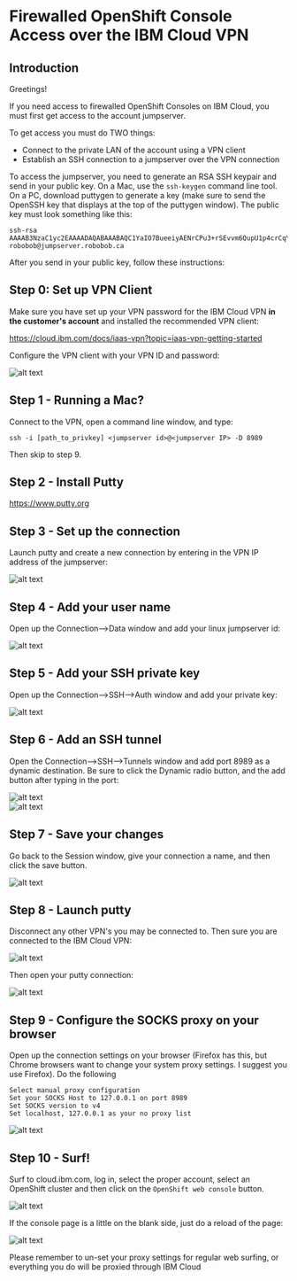 # Firewalled OpenShift Console Access over the IBM Cloud VPN

## Introduction
Greetings!

If you need access to firewalled OpenShift Consoles on IBM Cloud, you must first get access to the account jumpserver.  

To get access you must do TWO things:
<ul>
<li>Connect to the private LAN of the account using a VPN client</li>
<li>Establish an SSH connection to a jumpserver over the VPN connection</li>
</ul>

To access the jumpserver, you need to generate an RSA SSH keypair and send in your public key.  On a Mac, use the `ssh-keygen` command line tool.  On a PC, download puttygen to generate a key (make sure to send the OpenSSH key that displays at the top of the puttygen window). The public key must look something like this:

```
ssh-rsa AAAAB3NzaC1yc2EAAAADAQABAAABAQC1YaIO7BueeiyAENrCPu3+rSEvvm6QupU1p4crCqYITgw3+kvVmbkI1bJvSuDZ38JUSMYzirsXLeCvI3df3i9EPqRiF4rlApGXcc4q0Mheia75HBXxx6D92us3J35GOVAtS+1dqMNmc9JX7uz1HR5b3hqPGjUgzbjPOJjz460p408y16hezHupRMcP4X8B8IEka2e/h6qhdNdLkarFdZtXVZd1IxQcUcmmkz2s+95KgkZ7j6j+4rK43otPQUdk/qwT3CFE3ko35FzkUJIgjYt34edMsxF11dQclNBjIiJUWjmhOm0F4H2s5UIL98rt4O7vYM31LEtlq75KLmq6Ii43 robobob@jumpserver.robobob.ca
```

After you send in your public key, follow these instructions:

## Step 0: Set up VPN Client

Make sure you have set up your VPN password for the IBM Cloud VPN <B>in the customer's account</B> and installed the recommended VPN client:

https://cloud.ibm.com/docs/iaas-vpn?topic=iaas-vpn-getting-started

Configure the VPN client with your VPN ID and password:

![alt text](images/figure0.jpg)

## Step 1 - Running a Mac?

Connect to the VPN, open a command line window, and type:

```
ssh -i [path_to_privkey] <jumpserver id>@<jumpserver IP> -D 8989
```

Then skip to step 9.

## Step 2 - Install Putty

https://www.putty.org

## Step 3 - Set up the connection

Launch putty and create a new connection by entering in the VPN IP address of the jumpserver:

![alt text](images/figure1.jpg)

## Step 4 - Add your user name

Open up the Connection-->Data window and add your linux jumpserver id:

![alt text](images/figure2.jpg)

## Step 5 - Add your SSH private key

Open up the Connection-->SSH-->Auth window and add your private key:

![alt text](images/figure3.jpg)

## Step 6 - Add an SSH tunnel

Open the Connection-->SSH-->Tunnels window and add port 8989 as a dynamic destination.  Be sure to click the Dynamic radio button, and the add button after typing in the port:

![alt text](images/figure4a.jpg)
<BR>
![alt text](images/figure4b.jpg)

## Step 7 - Save your changes

Go back to the Session window, give your connection a name, and then click the save button.

![alt text](images/figure5.jpg)

## Step 8 - Launch putty

Disconnect any other VPN's you may be connected to.  Then sure you are connected to the IBM Cloud VPN:

![alt text](images/figure6a.jpg)

Then open your putty connection:

![alt text](images/figure6.jpg)

## Step 9 - Configure the SOCKS proxy on your browser

Open up the connection settings on your browser (Firefox has this, but Chrome browsers want to change your system proxy settings.  I suggest you use Firefox).  Do the following

```
Select manual proxy configuration
Set your SOCKS Host to 127.0.0.1 on port 8989
Set SOCKS version to v4
Set localhost, 127.0.0.1 as your no proxy list
```

![alt text](images/figure7.jpg)

## Step 10  - Surf!

Surf to cloud.ibm.com, log in, select the proper account, select an OpenShift cluster and then click on the `OpenShift web console` button.  

![alt text](images/figure8a.jpg)

If the console page is a little on the blank side, just do a reload of the page:

![alt text](images/figure8b.jpg)


Please remember to un-set your proxy settings for regular web surfing, or everything you do will be proxied through IBM Cloud
